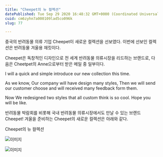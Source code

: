 ```yaml
---
title: "Cheepet의 뉴 컬렉션"
datePublished: Tue Sep 29 2020 16:48:32 GMT+0000 (Coordinated Universal Time)
cuid: cm6zyhn7a000109lad5co096k
slug: 77

---
```



중국의 반려동물 의류 기업 Cheepet이 새로운 컬렉션을 선보였다. 이번에 선보인 컬렉션은 반려동물 겨울용 재킷이다.

Cheepet은 독창적인 디자인으로 전 세계 반려동물 의류시장을 리드하는 브랜드로, 다음은 Cheetpet의 Anne으로부터 받은 메일 중 일부이다.

I will a quick and simple introduce our new collection this time.

As we know, Our company will have design many styles, Then we will send our customer choose and will received many feedback form them.

Now We redesigned two styles that all custom think is so cool. Hope you will be like.

반려동물 박람회를 비롯해 국내 반려동물 의류시장에서도 만날 수 있는 브랜드 Cheepet! 겨울을 준비하는 Cheepet의 새로운 컬렉션은 아래와 같다.

Cheepet의 뉴 컬렉션

![이미지](https://cdn.hashnode.com/res/hashnode/image/upload/v1739246545444/dc4304f7-53e8-4ae4-a33d-7024e531fff6.jpeg)

![이미지](https://cdn.hashnode.com/res/hashnode/image/upload/v1739246548415/ce6e7859-4e87-4456-9968-3b3aa3c9c3b9.jpeg)